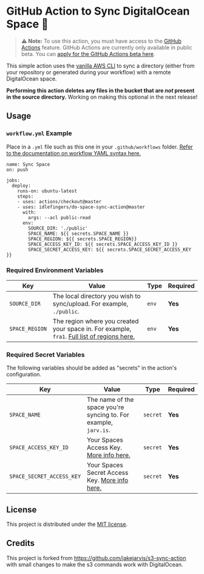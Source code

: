 # GitHub Action to Sync DigitalOcean Space 🔄 

> **⚠️ Note:** To use this action, you must have access to the [GitHub Actions](https://github.com/features/actions) feature. GitHub Actions are currently only available in public beta. You can [apply for the GitHub Actions beta here](https://github.com/features/actions/signup/).

This simple action uses the [vanilla AWS CLI](https://docs.aws.amazon.com/cli/index.html) to sync a directory (either from your repository or generated during your workflow) with a remote DigitalOcean space.

**Performing this action deletes any files in the bucket that are *not* present in the source directory.** Working on making this optional in the next release!

## Usage

### `workflow.yml` Example

Place in a `.yml` file such as this one in your `.github/workflows` folder. [Refer to the documentation on workflow YAML syntax here.](https://help.github.com/en/articles/workflow-syntax-for-github-actions)

```
name: Sync Space
on: push

jobs:
  deploy:
    runs-on: ubuntu-latest
    steps:
    - uses: actions/checkout@master
    - uses: idlefingers/do-space-sync-action@master
      with:
        args: --acl public-read
      env:
        SOURCE_DIR: './public'
        SPACE_NAME: ${{ secrets.SPACE_NAME }}
        SPACE_REGION: ${{ secrets.SPACE_REGION}}
        SPACE_ACCESS_KEY_ID: ${{ secrets.SPACE_ACCESS_KEY_ID }}
        SPACE_SECRET_ACCESS_KEY: ${{ secrets.SPACE_SECRET_ACCESS_KEY }}
```


### Required Environment Variables

| Key | Value | Type | Required |
| ------------- | ------------- | ------------- | ------------- |
| `SOURCE_DIR` | The local directory you wish to sync/upload. For example, `./public`. | `env` | **Yes** |
| `SPACE_REGION` | The region where you created your space in. For example, `fra1`. [Full list of regions here.](https://www.digitalocean.com/docs/platform/availability-matrix/) | `env` | **Yes** |


### Required Secret Variables

The following variables should be added as "secrets" in the action's configuration.

| Key | Value | Type | Required |
| ------------- | ------------- | ------------- | ------------- |
| `SPACE_NAME` | The name of the space you're syncing to. For example, `jarv.is`. | `secret` | **Yes** |
| `SPACE_ACCESS_KEY_ID` | Your Spaces Access Key. [More info here.](https://www.digitalocean.com/community/tutorials/how-to-create-a-digitalocean-space-and-api-key) | `secret` | **Yes** |
| `SPACE_SECRET_ACCESS_KEY` | Your Spaces Secret Access Key. [More info here.](https://www.digitalocean.com/community/tutorials/how-to-create-a-digitalocean-space-and-api-key) | `secret` | **Yes** |


## License

This project is distributed under the [MIT license](LICENSE.md).

## Credits

This project is forked from https://github.com/jakejarvis/s3-sync-action with small changes to make the s3 commands work with DigitalOcean.
